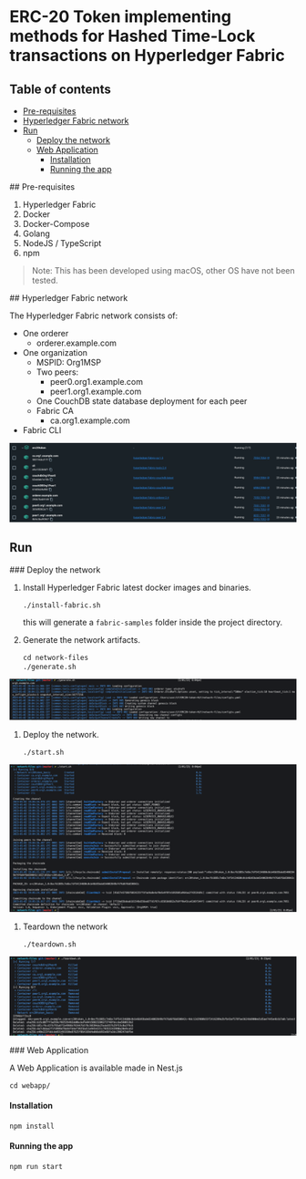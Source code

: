 # ERC-20 Token implementing methods for Hashed Time-Lock transactions on Hyperledger Fabric

## Table of contents

- [Pre-requisites](#pre-requisites)
- [Hyperledger Fabric network](#hyperledger-fabric-network)
- [Run](#run)
    - [Deploy the network](#deploy-the-network)
    - [Web Application](#web-application)
        - [Installation](#Installation)
        - [Running the app](#running-the-app)

## Pre-requisites

1. Hyperledger Fabric
1. Docker
1. Docker-Compose
1. Golang
1. NodeJS / TypeScript
1. npm

> Note: This has been developed using macOS, other OS have not been tested.

## Hyperledger Fabric network

The Hyperledger Fabric network consists of: 
* One orderer
    * orderer.example.com
* One organization
    * MSPID: Org1MSP
    * Two peers:
        * peer0.org1.example.com
        * peer1.org1.example.com
    * One CouchDB state database deployment for each peer
    * Fabric CA
        * ca.org1.example.com 
* Fabric CLI

![Network deployment](./img/topology.png)


## Run

### Deploy the network

1. Install Hyperledger Fabric latest docker images and binaries.
    ```shell
    ./install-fabric.sh
    ```
    this will generate a `fabric-samples` folder inside the project directory.

1. Generate the network artifacts.
    ```shell
    cd network-files
    ./generate.sh
    ```
![Network deployment](./img/generate.png)

1. Deploy the network.
    ```shell
    ./start.sh
    ```
![Network deployment](./img/start.png)

1. Teardown the network
    ```shell
    ./teardown.sh
    ```
![Network deployment](./img/teardown.png)

### Web Application

A Web Application is available made in Nest.js

```shell
cd webapp/
```

#### Installation

```shell
npm install
```

#### Running the app

```shell
npm run start
```
